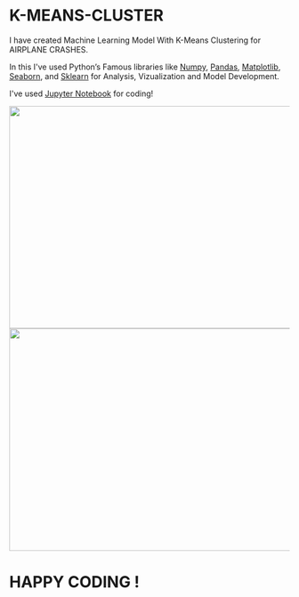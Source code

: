 # K-MEANS-CLUSTER
 I have created Machine Learning Model With K-Means Clustering for AIRPLANE CRASHES.

In this I've used Python’s Famous libraries like [Numpy](https://numpy.org/), [Pandas](https://pandas.pydata.org/), [Matplotlib](https://matplotlib.org/), [Seaborn](https://seaborn.pydata.org/), and [Sklearn](https://scikit-learn.org/) for Analysis, Vizualization and Model Development.

I've used [Jupyter Notebook](https://jupyter.org/) for coding!



<img align="top"  width="1100" height="400" src="https://images.squarespace-cdn.com/content/v1/5acbdd3a25bf024c12f4c8b4/1608407348392-22767PJ7RQ85BD5RLSLZ/k-means-clustering.png?format=1000w">
<img align="top"  width="1100" height="400" src="https://ww2.mathworks.cn/matlabcentral/mlc-downloads/downloads/submissions/24616/versions/14/screenshot.jpg">

# HAPPY CODING !
